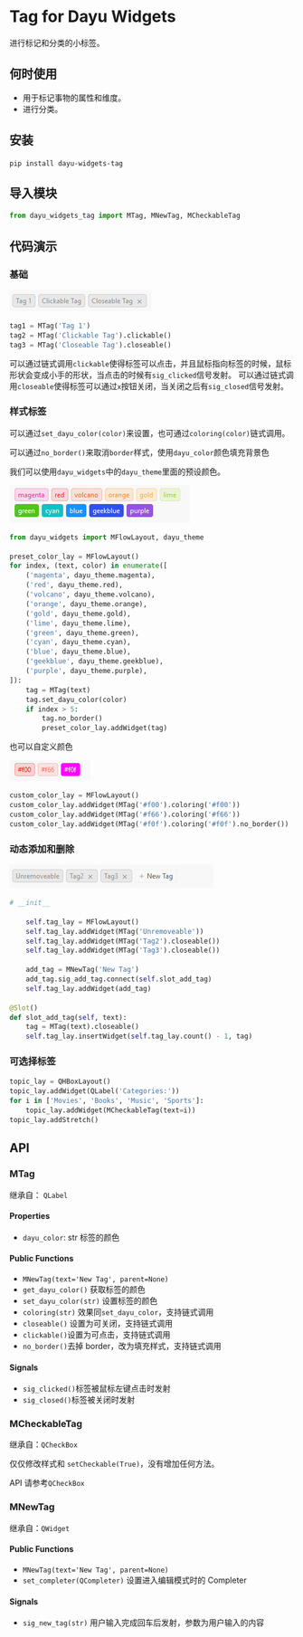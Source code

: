 # Tag for Dayu Widgets
进行标记和分类的小标签。

## 何时使用
* 用于标记事物的属性和维度。
* 进行分类。


## 安装
```pip install dayu-widgets-tag```

## 导入模块
```python
from dayu_widgets_tag import MTag, MNewTag, MCheckableTag
```

## 代码演示

### 基础

![basic](../_media/basic.png)


```python
tag1 = MTag('Tag 1')
tag2 = MTag('Clickable Tag').clickable()
tag3 = MTag('Closeable Tag').closeable()
```
可以通过链式调用`clickable`使得标签可以点击，并且鼠标指向标签的时候，鼠标形状会变成小手的形状，当点击的时候有`sig_clicked`信号发射。
可以通过链式调用`closeable`使得标签可以通过`x`按钮关闭，当关闭之后有`sig_closed`信号发射。

### 样式标签

可以通过`set_dayu_color(color)`来设置，也可通过`coloring(color)`链式调用。

可以通过`no_border()`来取消`border`样式，使用`dayu_color`颜色填充背景色

我们可以使用`dayu_widgets`中的`dayu_theme`里面的预设颜色。

![preset-color](../_media/preset-color.png)

```python
from dayu_widgets import MFlowLayout, dayu_theme

preset_color_lay = MFlowLayout()
for index, (text, color) in enumerate([
    ('magenta', dayu_theme.magenta),
    ('red', dayu_theme.red),
    ('volcano', dayu_theme.volcano),
    ('orange', dayu_theme.orange),
    ('gold', dayu_theme.gold),
    ('lime', dayu_theme.lime),
    ('green', dayu_theme.green),
    ('cyan', dayu_theme.cyan),
    ('blue', dayu_theme.blue),
    ('geekblue', dayu_theme.geekblue),
    ('purple', dayu_theme.purple),
]):
    tag = MTag(text)
    tag.set_dayu_color(color)
    if index > 5:
        tag.no_border()
        preset_color_lay.addWidget(tag)
```

也可以自定义颜色

![custom-color](../_media/custom-color.png)

```python
custom_color_lay = MFlowLayout()
custom_color_lay.addWidget(MTag('#f00').coloring('#f00'))
custom_color_lay.addWidget(MTag('#f66').coloring('#f66'))
custom_color_lay.addWidget(MTag('#f0f').coloring('#f0f').no_border())
```

### 动态添加和删除

![tag_add_delete_light](../_media/tag_add_delete_light.gif)

```python
# __init__

    self.tag_lay = MFlowLayout()
    self.tag_lay.addWidget(MTag('Unremoveable'))
    self.tag_lay.addWidget(MTag('Tag2').closeable())
    self.tag_lay.addWidget(MTag('Tag3').closeable())
    
    add_tag = MNewTag('New Tag')
    add_tag.sig_add_tag.connect(self.slot_add_tag)
    self.tag_lay.addWidget(add_tag)

@Slot()
def slot_add_tag(self, text):
    tag = MTag(text).closeable()
    self.tag_lay.insertWidget(self.tag_lay.count() - 1, tag)

```

### 可选择标签



```python
topic_lay = QHBoxLayout()
topic_lay.addWidget(QLabel('Categories:'))
for i in ['Movies', 'Books', 'Music', 'Sports']:
    topic_lay.addWidget(MCheckableTag(text=i))
topic_lay.addStretch()
```

## API

### MTag

继承自： `QLabel`

#### Properties

* `dayu_color`: str 标签的颜色

#### Public Functions

* `MNewTag(text='New Tag', parent=None)`
* `get_dayu_color()` 获取标签的颜色
* `set_dayu_color(str)` 设置标签的颜色
* `coloring(str)` 效果同`set_dayu_color`，支持链式调用
* `closeable()` 设置为可关闭，支持链式调用
* `clickable()`设置为可点击，支持链式调用
* `no_border()`去掉 border，改为填充样式，支持链式调用

#### Signals

* `sig_clicked()`标签被鼠标左键点击时发射
* `sig_closed()`标签被关闭时发射

### MCheckableTag

继承自：`QCheckBox` 

仅仅修改样式和 `setCheckable(True)`，没有增加任何方法。

API 请参考`QCheckBox`

### MNewTag

继承自：`QWidget`

#### Public Functions

* `MNewTag(text='New Tag', parent=None)`
* `set_completer(QCompleter)` 设置进入编辑模式时的 Completer

#### Signals

* `sig_new_tag(str)` 用户输入完成回车后发射，参数为用户输入的内容

